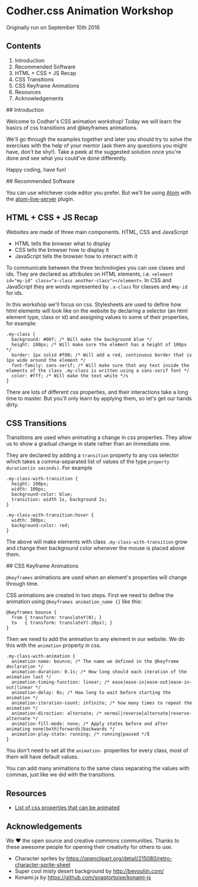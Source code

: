 # Codher.css Animation Workshop
Originally run on September 10th 2016

## Contents
1. Introduction
2. Recommended Software
3. HTML + CSS + JS Recap
4. CSS Transitions
5. CSS Keyframe Animations
6. Resources
7. Acknowledgements

## Introduction

Welcome to Codher's CSS animation workshop! Today we will learn the basics of css transitions and @keyframes animations.

We'll go through the examples together and later you should try to solve the exercises with the help of your mentor (ask them any questions you might have, don't be shy!). Take a peek at the suggested solution once you're done and see what you could've done differently.

Happy coding, have fun!

## Recommended Software

You can use whichever code editor you prefer. But we'll be using [Atom](http://www.atom.io) with the [atom-live-server](https://atom.io/packages/atom-live-server) plugin.

## HTML + CSS + JS Recap

Websites are made of three main components. HTML, CSS and JavaScript

- HTML tells the browser what to display
- CSS tells the browser how to display it
- JavaScript tells the browser how to interact with it

To communicate between the three technologies you can use clases and ids. They are declared as attributes on HTML elements, i.e. `<element id="my-id" class="a-class another-class"></element>`. In CSS and JavaScript they are words represented by `.a-class` for classes and `#my-id` for ids.

In this workshop we'll focus on css. Stylesheets are used to define how html elements will look like on the website by declaring a selector (an html element type, class or id) and assigning values to some of their properties, for example:

```
.my-class {
  background: #00f; /* Will make the background blue */
  height: 100px; /* Will make sure the element has a height of 100px */
  border: 1px solid #f00; /* Will add a red, continuous border that is 1px wide around the element */
  font-family: sans-serif; /* Will make sure that any text inside the elements of the class .my-class is written using a sans-serif font */
  color: #fff; /* Will make the text white */s
}
```

There are lots of different css properties, and their interactions take a long time to master. But you'll only learn by applying them, so let's get our hands dirty.

## CSS Transitions

Transitions are used when animating a change in css properties. They allow us to show a gradual change in state rather than an immediate one.

They are declared by adding a `transition` property to any css selector which takes a comma-separated list of values of the type `property duration(in seconds)`. For example

```
.my-class-with-transition {
  height: 100px;
  width: 100px;
  background-color: blue;
  transition: width 1s, background 2s;
}

.my-class-with-transition:hover {
  width: 300px;
  background-color: red;
}
```

The above will make elements with class `.my-class-with-transition` grow and change their background color whenever the mouse is placed above them.

## CSS Keyframe Animations

`@keyframes` animations are used when an element's properties will change through time.

CSS animations are created in two steps. First we need to define the animation using `@keyframes animation_name {}` like this:

```
@keyframes bounce {
  from { transform: translateY(0); }
  to   { transform: translateY(-20px); }
}
```

Then we need to add the animation to any element in our website. We do this with the `animation` property in css.
```
.my-class-with-animation {
  animation-name: bounce; /* The name we defined in the @keyframe declaration */
  animation-duration: 0.1s; /* How long should each iteration of the animation last */
  animation-timing-function: linear; /* ease|ease-in|ease-out|ease-in-out|linear */
  animation-delay: 0s; /* How long to wait before starting the animation */
  animation-iteration-count: infinite; /* how many times to repeat the animation */
  animation-direction: alternate; /* normal|reverse|alternate|reverse-alternate */
  animation-fill-mode: none; /* Apply states before and after animating none|both|forwards|backwards */
  animation-play-state: running; /* running|paused */ß
}
```

You don't need to set all the `animation-` properties for every class, most of them will have default values.

You can add many animations to the same class separating the values with commas, just like we did with the transitions.

## Resources
- [List of css properties that can be animated](https://developer.mozilla.org/en-US/docs/Web/CSS/CSS_animated_properties)

## Acknowledgements
We ❤︎ the open source and creative commons communities. Thanks to these awesome people for opening their creativity for others to use.
- Character sprites by https://openclipart.org/detail/215080/retro-character-sprite-sheet
- Super cool misty desert background by http://bevouliin.com/
- Konami.js by https://github.com/snaptortoise/konami-js
